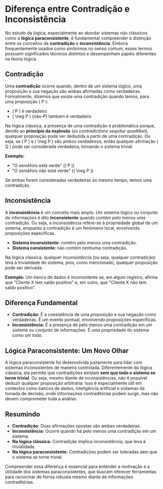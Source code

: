 
# Diferença entre Contradição e Inconsistência

No estudo da lógica, especialmente ao abordar sistemas não clássicos como a **lógica paraconsistente**, é fundamental compreender a distinção entre os conceitos de **contradição** e **inconsistência**. Embora frequentemente usados como sinônimos no senso comum, esses termos possuem significados técnicos distintos e desempenham papéis diferentes na teoria lógica.

## Contradição

Uma **contradição** ocorre quando, dentro de um sistema lógico, uma proposição e sua negação são ambas afirmadas como verdadeiras. Formalmente, dizemos que existe uma contradição quando temos, para uma proposição \( P \):

- \( P \) é verdadeiro
- \( \neg P \) (não-P) também é verdadeiro

Na lógica clássica, a presença de uma contradição é problemática porque, devido ao **princípio da explosão** (*ex contradictione sequitur quodlibet*), qualquer proposição pode ser deduzida a partir de uma contradição. Ou seja, se \( P \) e \( \neg P \) são ambos verdadeiros, então qualquer afirmação \( Q \) pode ser considerada verdadeira, tornando o sistema trivial.

**Exemplo:**
- "O semáforo está verde" (\( P \))
- "O semáforo não está verde" (\( \neg P \))

Se ambas forem consideradas verdadeiras ao mesmo tempo, temos uma contradição.

## Inconsistência

A **inconsistência** é um conceito mais amplo. Um sistema lógico ou conjunto de informações é dito **inconsistente** quando contém pelo menos uma contradição. Ou seja, a inconsistência refere-se à propriedade global de um sistema, enquanto a contradição é um fenômeno local, envolvendo proposições específicas.

- **Sistema inconsistente:** contém pelo menos uma contradição.
- **Sistema consistente:** não contém nenhuma contradição.

Na lógica clássica, qualquer inconsistência (ou seja, qualquer contradição) leva à trivialidade do sistema, pois, como mencionado, qualquer proposição pode ser derivada.

**Exemplo:**
Um banco de dados é inconsistente se, em algum registro, afirma que "Cliente X tem saldo positivo" e, em outro, que "Cliente X não tem saldo positivo".

## Diferença Fundamental

- **Contradição:** É a coexistência de uma proposição e sua negação como verdadeiras. É um evento pontual, envolvendo proposições específicas.
- **Inconsistência:** É a presença de pelo menos uma contradição em um sistema ou conjunto de informações. É uma propriedade do sistema como um todo.

## Lógica Paraconsistente: Um Novo Olhar

A lógica paraconsistente foi desenvolvida justamente para lidar com sistemas inconsistentes de maneira controlada. Diferentemente da lógica clássica, ela permite que contradições existam **sem que todo o sistema se torne trivial**. Ou seja, mesmo diante de inconsistências, não é possível deduzir qualquer proposição arbitrária. Isso é especialmente útil em contextos como bancos de dados, inteligência artificial e sistemas de tomada de decisão, onde informações contraditórias podem surgir, mas não devem comprometer toda a análise.

## Resumindo

- **Contradição:** Duas afirmações opostas são ambas verdadeiras.
- **Inconsistência:** Ocorre quando há pelo menos uma contradição em um sistema.
- **Na lógica clássica:** Contradição implica inconsistência, que leva à trivialidade.
- **Na lógica paraconsistente:** Contradições podem ser toleradas sem que o sistema se torne trivial.

Compreender essa diferença é essencial para entender a motivação e a utilidade dos sistemas paraconsistentes, que buscam oferecer ferramentas para raciocinar de forma robusta mesmo diante de informações contraditórias.
```
